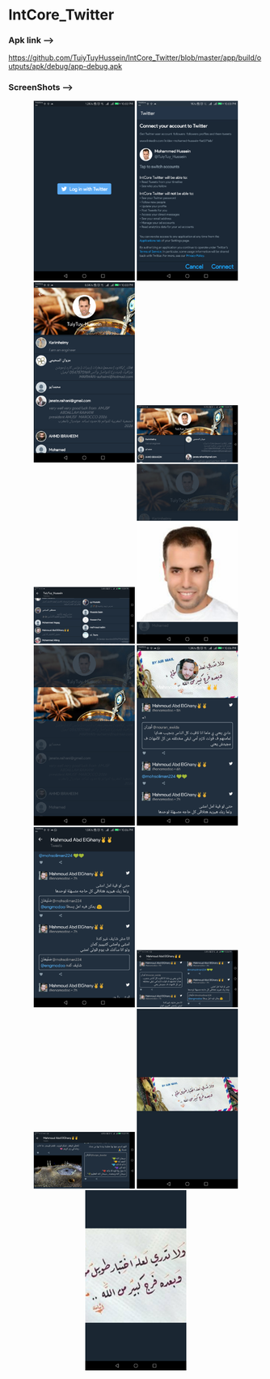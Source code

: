 # IntCore_Twitter

### Apk link -->
https://github.com/TuiyTuyHussein/IntCore_Twitter/blob/master/app/build/outputs/apk/debug/app-debug.apk



### ScreenShots -->
<p align="center">
  <img src="https://github.com/TuiyTuyHussein/IntCore_Twitter/blob/master/screenshots/device-2018-03-21-220300.png" width="200"/>
   <img src="https://github.com/TuiyTuyHussein/IntCore_Twitter/blob/master/screenshots/device-2018-03-21-220340.png" width="200"/>
    <img src="https://github.com/TuiyTuyHussein/IntCore_Twitter/blob/master/screenshots/device-2018-03-21-220402.png" width="200"/>
    <img src="https://github.com/TuiyTuyHussein/IntCore_Twitter/blob/master/screenshots/device-2018-03-21-220438.png" width="200"/>
    <img src="https://github.com/TuiyTuyHussein/IntCore_Twitter/blob/master/screenshots/device-2018-03-21-220451.png" width="200"/>
    <img src="https://github.com/TuiyTuyHussein/IntCore_Twitter/blob/master/screenshots/device-2018-03-21-220513.png" width="200"/>
    <img src="https://github.com/TuiyTuyHussein/IntCore_Twitter/blob/master/screenshots/device-2018-03-21-220533.png" width="200"/>
    <img src="https://github.com/TuiyTuyHussein/IntCore_Twitter/blob/master/screenshots/device-2018-03-21-220624.png" width="200"/>
    <img src="https://github.com/TuiyTuyHussein/IntCore_Twitter/blob/master/screenshots/device-2018-03-21-220638.png" width="200"/>
    <img src="https://github.com/TuiyTuyHussein/IntCore_Twitter/blob/master/screenshots/device-2018-03-21-220656.png" width="200"/>
    <img src="https://github.com/TuiyTuyHussein/IntCore_Twitter/blob/master/screenshots/device-2018-03-21-220713.png" width="200"/>
    <img src="https://github.com/TuiyTuyHussein/IntCore_Twitter/blob/master/screenshots/device-2018-03-21-220726.png" width="200"/>
    <img src="https://github.com/TuiyTuyHussein/IntCore_Twitter/blob/master/screenshots/device-2018-03-21-220749.png" width="200"/>
</p>
